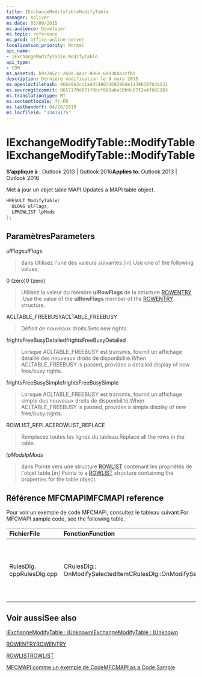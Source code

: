 ```yaml
---
title: IExchangeModifyTableModifyTable
manager: soliver
ms.date: 03/09/2015
ms.audience: Developer
ms.topic: reference
ms.prod: office-online-server
localization_priority: Normal
api_name:
- IExchangeModifyTable.ModifyTable
api_type:
- COM
ms.assetid: b9a745cc-260d-4a1c-896e-6a038ab3cfb9
description: Dernière modification le 9 mars 2015
ms.openlocfilehash: 46bb9b2cc1a4d54807d6929b4e1439b58fb3a531
ms.sourcegitcommit: 8657170d071f9bcf680aba50b9c07f2a4fb82283
ms.translationtype: MT
ms.contentlocale: fr-FR
ms.lasthandoff: 04/28/2019
ms.locfileid: "33418175"
---
```

# <a name="iexchangemodifytablemodifytable"></a><span data-ttu-id="92bd5-103">IExchangeModifyTable::ModifyTable</span><span class="sxs-lookup"><span data-stu-id="92bd5-103">IExchangeModifyTable::ModifyTable</span></span>

  
  
<span data-ttu-id="92bd5-104">**S’applique à** : Outlook 2013 | Outlook 2016</span><span class="sxs-lookup"><span data-stu-id="92bd5-104">**Applies to**: Outlook 2013 | Outlook 2016</span></span> 
  
<span data-ttu-id="92bd5-105">Met à jour un objet table MAPI.</span><span class="sxs-lookup"><span data-stu-id="92bd5-105">Updates a MAPI table object.</span></span>
  
```cpp
HRESULT ModifyTable( 
  ULONG ulFlags, 
  LPROWLIST lpMods 
); 

```

## <a name="parameters"></a><span data-ttu-id="92bd5-106">Paramètres</span><span class="sxs-lookup"><span data-stu-id="92bd5-106">Parameters</span></span>

 <span data-ttu-id="92bd5-107">_ulFlags_</span><span class="sxs-lookup"><span data-stu-id="92bd5-107">_ulFlags_</span></span>
  
> <span data-ttu-id="92bd5-108">dans Utilisez l'une des valeurs suivantes:</span><span class="sxs-lookup"><span data-stu-id="92bd5-108">[in] Use one of the following values:</span></span> 
    
<span data-ttu-id="92bd5-109">0 (zéro)</span><span class="sxs-lookup"><span data-stu-id="92bd5-109">0 (zero)</span></span>
  
> <span data-ttu-id="92bd5-110">Utilisez la valeur du membre **ulRowFlags** de la structure [ROWENTRY](rowentry.md) .</span><span class="sxs-lookup"><span data-stu-id="92bd5-110">Use the value of the **ulRowFlags** member of the [ROWENTRY](rowentry.md) structure.</span></span> 
    
<span data-ttu-id="92bd5-111">ACLTABLE_FREEBUSY</span><span class="sxs-lookup"><span data-stu-id="92bd5-111">ACLTABLE_FREEBUSY</span></span>
  
> <span data-ttu-id="92bd5-112">Définit de nouveaux droits.</span><span class="sxs-lookup"><span data-stu-id="92bd5-112">Sets new rights.</span></span>
    
<span data-ttu-id="92bd5-113">frightsFreeBusyDetailed</span><span class="sxs-lookup"><span data-stu-id="92bd5-113">frightsFreeBusyDetailed</span></span>
  
> <span data-ttu-id="92bd5-114">Lorsque ACLTABLE_FREEBUSY est transmis, fournit un affichage détaillé des nouveaux droits de disponibilité.</span><span class="sxs-lookup"><span data-stu-id="92bd5-114">When ACLTABLE_FREEBUSY is passed, provides a detailed display of new free/busy rights.</span></span>
    
<span data-ttu-id="92bd5-115">frightsFreeBusySimple</span><span class="sxs-lookup"><span data-stu-id="92bd5-115">frightsFreeBusySimple</span></span>
  
> <span data-ttu-id="92bd5-116">Lorsque ACLTABLE_FREEBUSY est transmis, fournit un affichage simple des nouveaux droits de disponibilité.</span><span class="sxs-lookup"><span data-stu-id="92bd5-116">When ACLTABLE_FREEBUSY is passed, provides a simple display of new free/busy rights.</span></span>
    
<span data-ttu-id="92bd5-117">ROWLIST_REPLACE</span><span class="sxs-lookup"><span data-stu-id="92bd5-117">ROWLIST_REPLACE</span></span>
  
> <span data-ttu-id="92bd5-118">Remplacez toutes les lignes du tableau.</span><span class="sxs-lookup"><span data-stu-id="92bd5-118">Replace all the rows in the table.</span></span>
    
 <span data-ttu-id="92bd5-119">_lpMods_</span><span class="sxs-lookup"><span data-stu-id="92bd5-119">_lpMods_</span></span>
  
> <span data-ttu-id="92bd5-120">dans Pointe vers une structure [ROWLIST](rowlist.md) contenant les propriétés de l'objet table.</span><span class="sxs-lookup"><span data-stu-id="92bd5-120">[in] Points to a [ROWLIST](rowlist.md) structure containing the properties for the table object.</span></span> 
    
## <a name="mfcmapi-reference"></a><span data-ttu-id="92bd5-121">Référence MFCMAPI</span><span class="sxs-lookup"><span data-stu-id="92bd5-121">MFCMAPI reference</span></span>

<span data-ttu-id="92bd5-122">Pour voir un exemple de code MFCMAPI, consultez le tableau suivant.</span><span class="sxs-lookup"><span data-stu-id="92bd5-122">For MFCMAPI sample code, see the following table.</span></span>
  
|<span data-ttu-id="92bd5-123">**Fichier**</span><span class="sxs-lookup"><span data-stu-id="92bd5-123">**File**</span></span>|<span data-ttu-id="92bd5-124">**Fonction**</span><span class="sxs-lookup"><span data-stu-id="92bd5-124">**Function**</span></span>|<span data-ttu-id="92bd5-125">**Commentaire**</span><span class="sxs-lookup"><span data-stu-id="92bd5-125">**Comment**</span></span>|
|:-----|:-----|:-----|
|<span data-ttu-id="92bd5-126">RulesDlg. cpp</span><span class="sxs-lookup"><span data-stu-id="92bd5-126">RulesDlg.cpp</span></span>  <br/> |<span data-ttu-id="92bd5-127">CRulesDlg:: OnModifySelectedItem</span><span class="sxs-lookup"><span data-stu-id="92bd5-127">CRulesDlg::OnModifySelectedItem</span></span>  <br/> |<span data-ttu-id="92bd5-128">MFCMAPI utilise la méthode **IExchangeModifyTable:: ModifyTable** pour réécrire une règle modifiée dans la table de règles.</span><span class="sxs-lookup"><span data-stu-id="92bd5-128">MFCMAPI uses the **IExchangeModifyTable::ModifyTable** method to write a modified rule back to the table of rules.</span></span>  <br/> |
   
## <a name="see-also"></a><span data-ttu-id="92bd5-129">Voir aussi</span><span class="sxs-lookup"><span data-stu-id="92bd5-129">See also</span></span>



[<span data-ttu-id="92bd5-130">IExchangeModifyTable : IUnknown</span><span class="sxs-lookup"><span data-stu-id="92bd5-130">IExchangeModifyTable : IUnknown</span></span>](iexchangemodifytableiunknown.md)
  
[<span data-ttu-id="92bd5-131">ROWENTRY</span><span class="sxs-lookup"><span data-stu-id="92bd5-131">ROWENTRY</span></span>](rowentry.md)
  
[<span data-ttu-id="92bd5-132">ROWLIST</span><span class="sxs-lookup"><span data-stu-id="92bd5-132">ROWLIST</span></span>](rowlist.md)


[<span data-ttu-id="92bd5-133">MFCMAPI comme un exemple de Code</span><span class="sxs-lookup"><span data-stu-id="92bd5-133">MFCMAPI as a Code Sample</span></span>](mfcmapi-as-a-code-sample.md)


